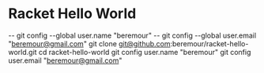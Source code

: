 # Racket Hello World
-- git config --global user.name "beremour"
-- git config --global user.email "beremour@gmail.com"
git clone git@github.com:beremour/racket-hello-world.git
cd racket-hello-world
git config user.name "beremour"
git config user.email "beremour@gmail.com"
